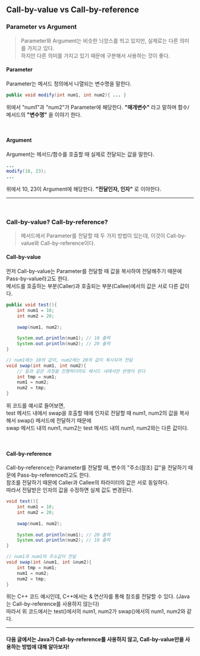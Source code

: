 ## Call-by-value vs Call-by-reference

### Parameter vs Argument 
> Parameter와 Argument는 비슷한 늬앙스를 띄고 있지만, 실제로는 다른 의미를 가지고 있다.  
> 하지만 다른 의미를 가지고 있기 때문에 구분해서 사용하는 것이 좋다.

#### Parameter
Parameter는 메서드 정의에서 나열되는 변수명을 말한다.
``` java
public void modify(int num1, int num2){ ... }
```
위에서 "num1"과 "num2"가 Parameter에 해당한다. **"매개변수"** 라고 말하며 함수/메서드의 **"변수명"** 을 이야기 한다.

<br>

#### Argument
Argument는 메서드/함수를 호출할 때 실제로 전달되는 값을 말한다.
``` java
...
modify(10, 23);
...
```
위에서 10, 23이 Argument에 해당한다. **"전달인자, 인자"** 로 이야한다.
***
<br>

### Call-by-value? Call-by-reference?
> 메서드에서 Parameter를 전달할 때 두 가지 방법이 있는데, 이것이 Call-by-value와 Call-by-reference이다.

#### Call-by-value
먼저 Call-by-value는 Parameter를 전달할 때 값을 복사하여 전달해주기 때문에 Pass-by-value라고도 한다.  
메서드를 호출하는 부분(Caller)과 호출되는 부분(Callee)에서의 값은 서로 다른 값이다.  
``` java
public void test(){
    int num1 = 10;
    int num2 = 20;
    
    swap(num1, num2);
    
    System.out.println(num1); // 10 출력
    System.out.println(num2); // 20 출력
}

// num1에는 10의 값이, num2에는 20의 값이 복사되어 전달
void swap(int num1, int num2){
    // 밑과 같은 과정을 진행하더라도 메서드 내에서만 반영이 된다
    int tmp = num1;
    num1 = num2;
    num2 = tmp;
}
```
위 코드를 예시로 들어보면,   
test 메서드 내에서 swap을 호출할 때에 인자로 전달할 때 num1, num2의 값을 복사해서 swap() 메서드에 전달하기 때문에  
swap 메서드 내의 num1, num2는 test 메서드 내의 num1, num2와는 다른 값이다. 

<br>

#### Call-by-reference
Call-by-reference는 Parameter를 전달할 때, 변수의 "주소(참조) 값"을 전달하기 때문에 Pass-by-reference라고도 한다.  
참조를 전달하기 때문에 Caller과 Callee의 파라미터의 값은 서로 동일하다.  
따라서 전달받은 인자의 값을 수정하면 실제 값도 변경된다.

``` java
void test(){
    int num1 = 10;
    int num2 = 20;
    
    swap(num1, num2);
    
    System.out.println(num1); // 20 출력
    System.out.println(num2); // 10 출력
}

// num1과 num2의 주소값이 전달
void swap(int &num1, int &num2){
    int tmp = num1;
    num1 = num2;
    num2 = tmp;
}
```
위는 C++ 코드 예시인데, C++에서는 & 연산자를 통해 참조를 전달할 수 있다. (Java는 Call-by-reference를 사용하지 않는다)  
따라서 위 코드에서는 test()에서의 num1, num2가 swap()에서의 num1, num2와 같다.

***

#### 다음 글에서는 Java가 Call-by-reference를 사용하지 않고, Call-by-value만을 사용하는 방법에 대해 알아보자!


